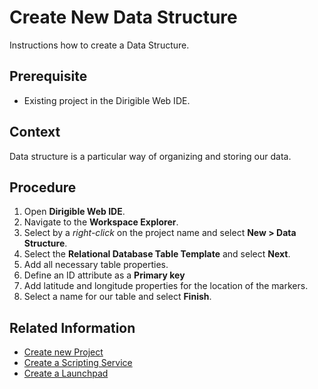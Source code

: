 # Create New Data Structure
Instructions how to create a Data Structure.

## Prerequisite
* Existing project in the Dirigible Web IDE.

## Context
Data structure is a particular way of organizing and storing our data.

## Procedure
1. Open **Dirigible Web IDE**.
2. Navigate to the **Workspace Explorer**.
3. Select by a *right-click* on the project name and select **New > Data Structure**.
4. Select the **Relational Database Table Template** and select **Next**.
5. Add all necessary table properties.
6. Define an ID attribute as a **Primary key**
7. Add latitude and longitude properties for the location of the markers.
8. Select a name for our table and select **Finish**.

## Related Information

* [Create new Project][1]
* [Create a Scripting Service][2]
* [Create a Launchpad][3]

[1]: https://github.com/dirigiblelabs/curriculum/tree/master/SimeonGeorgiev/DocumentationTask/Documentation/CreateProject.md
[2]: https://github.com/dirigiblelabs/curriculum/tree/master/SimeonGeorgiev/DocumentationTask/Documentation/ScriptingService.md
[3]: https://github.com/dirigiblelabs/curriculum/tree/master/SimeonGeorgiev/DocumentationTask/Documentation/CreateLaunchpad.md
